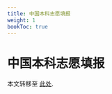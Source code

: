 ```yaml
---
title: 中国本科志愿填报
weight: 1
bookToc: true
---
```


# 中国本科志愿填报

本文转移至 [此处](/docs/universities/Asia/East-Asia/PROC-undergraduate).
